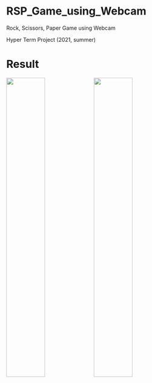 # RSP_Game_using_Webcam
Rock, Scissors, Paper Game using Webcam

Hyper Term Project (2021, summer)

# Result
<img src = "https://user-images.githubusercontent.com/83438707/182598912-8e0e2e2d-b032-4eb4-b177-659ec382b7e6.png" width="45%"> <img src = "https://user-images.githubusercontent.com/83438707/182598962-a97e5042-5057-4cd6-8ee7-bbe1251ba038.png" width="45%">
